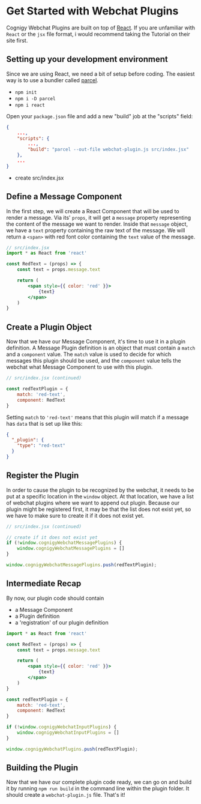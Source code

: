 # Get Started with Webchat Plugins

Cognigy Webchat Plugins are built on top of [React](https://reactjs.org).
If you are unfamiliar with `React` or the `jsx` file format, i would recommend taking the Tutorial on their site first.

## Setting up your development environment
Since we are using React, we need a bit of setup before coding.
The easiest way is to use a bundler called [parcel](https://parceljs.org).


- `npm init`
- `npm i -D parcel`
- `npm i react`

Open your `package.json` file and add a new "build" job at the "scripts" field:
```json
{
    ...,
    "scripts": {
        ...,
        "build": "parcel --out-file webchat-plugin.js src/index.jsx"
    },
    ...
}
```


- create src/index.jsx


## Define a Message Component
In the first step, we will create a React Component that will be used to render a message.
Via its' `props`, it will get a `message` property representing the content of the message we want to render.
Inside that `message` object, we have a `text` property containing the raw text of the message.
We will return a `<span>` with red font color containing the `text` value of the message.
```jsx
// src/index.jsx
import * as React from 'react'

const RedText = (props) => {
    const text = props.message.text

    return (
        <span style={{ color: 'red' }}>
            {text}
        </span>
    )
}
```

## Create a Plugin Object
Now that we have our Message Component, it's time to use it in a plugin definition.
A Message Plugin definition is an object that must contain a `match` and a `component` value.
The `match` value is used to decide for which messages this plugin should be used, and the `component` value tells the webchat what Message Component to use with this plugin.
```jsx
// src/index.jsx (continued)

const redTextPlugin = {
    match: 'red-text',
    component: RedText
}
```

Setting `match` to `'red-text'` means that this plugin will match if a message has `data` that is set up like this:
```json
{
  "_plugin": {
    "type": "red-text"
  }
}
```

## Register the Plugin
In order to cause the plugin to be recognized by the webchat, it needs to be put at a specific location in the `window` object.
At that location, we have a list of webchat plugins where we want to append out plugin.
Because our plugin might be registered first, it may be that the list does not exist yet, so we have to make sure to create it if it does not exist yet.
```jsx
// src/index.jsx (continued)

// create if it does not exist yet
if (!window.cognigyWebchatMessagePlugins) {
    window.cognigyWebchatMessagePlugins = []
}

window.cognigyWebchatMessagePlugins.push(redTextPlugin);
```

## Intermediate Recap
By now, our plugin code should contain
- a Message Component
- a Plugin definition
- a 'registration' of our plugin definition

```jsx
import * as React from 'react'

const RedText = (props) => {
    const text = props.message.text

    return (
        <span style={{ color: 'red' }}>
            {text}
        </span>
    )
}

const redTextPlugin = {
    match: 'red-text',
    component: RedText
}

if (!window.cognigyWebchatInputPlugins) {
    window.cognigyWebchatInputPlugins = []
}

window.cognigyWebchatPlugins.push(redTextPlugin);
```

## Building the Plugin
Now that we have our complete plugin code ready, we can go on and build it by running `npm run build` in the command line within the plugin folder. It should create a `webchat-plugin.js` file. That's it!
